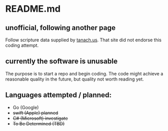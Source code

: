 # README.md

## unofficial, following another page

Follow scripture data supplied by [tanach.us](https://tanach.us/). That site did not endorse this coding attempt.

## currently the software is unusable

The purpose is to start a repo and begin coding. The code might achieve a reasonable quality in the future, but quality not worth reading yet.

## Languages attempted / planned:

- Go (Google)
- <strike>swift (Apple) planned</strike>
- <strike>C# (Microsoft) investigate</strike>
- <strike>To Be Determined (TBD)</strike>
